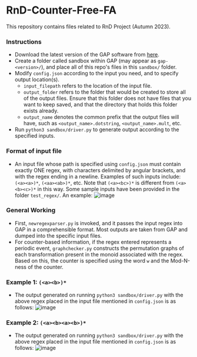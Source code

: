 # RnD-Counter-Free-FA
This repository contains files related to RnD Project (Autumn 2023).

### Instructions
- Download the latest version of the GAP software from [here](https://www.gap-system.org/Download/).
- Create a folder called sandbox within GAP (may appear as ```gap-<version>/```), and place all of this repo's files in this ```sandbox/``` folder.
- Modify ```config.json``` according to the input you need, and to specify output location(s).
  - ```input_filepath``` refers to the location of the input file.
  - ```output_folder``` refers to the folder that would be created to store all of the output files. Ensure that this folder does not have files that you want to keep saved, and that the directory that holds this folder exists already.
  - ```output_name``` denotes the common prefix that the output files will have, such as ```<output_name>.dotstring```, ```<output_name>.mult```, etc.
- Run ```python3 sandbox/driver.py``` to generate output according to the specified inputs.

### Format of input file
- An input file whose path is specified using ```config.json``` must contain exactly ONE regex, with characters delimited by angular brackets, and with the regex ending in a newline. Examples of such inputs include: ```(<a><a>)*```, ```(<aa><ab>)*```, etc. Note that ```(<a><bc>)*``` is different from ```(<a><b><c>)*``` in this way. Some sample inputs have been provided in the folder ```test_regex/```. An example:
  ![image](https://github.com/Whitelisted2/RnD-Counter-Free-FA/assets/90827725/aa3f6578-d4cc-4555-9b8b-f63bc4ceda4f)


### General Working
- First, ```newregexparser.py``` is invoked, and it passes the input regex into GAP in a comprehensible format. Most outputs are taken from GAP and dumped into the specific input files.
- For counter-based information, if the regex entered represents a periodic event, ```graphchecker.py``` constructs the permutation graphs of each transformation present in the monoid associated with the regex. Based on this, the counter is specified using the word ```w``` and the Mod-N-ness of the counter.

### Example 1: ```(<a><b>)*```
- The output generated on running  ```python3 sandbox/driver.py``` with the above regex placed in the input file mentioned in ```config.json``` is as follows:
![image](https://github.com/Whitelisted2/RnD-Counter-Free-FA/assets/90827725/e9b74a73-ec82-4b4e-975f-29edd8bf6e45)


### Example 2: ```(<a><b><a><b>)*```
- The output generated on running  ```python3 sandbox/driver.py``` with the above regex placed in the input file mentioned in ```config.json``` is as follows:
![image](https://github.com/Whitelisted2/RnD-Counter-Free-FA/assets/90827725/4ade3453-4566-41ed-8182-36611ec443dc)


